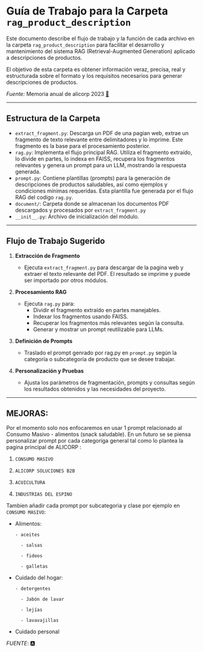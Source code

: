 # **Guía de Trabajo para la Carpeta `rag_product_description`**

Este documento describe el flujo de trabajo y la función de cada archivo en la carpeta `rag_product_description` para facilitar el desarrollo y mantenimiento del sistema RAG (Retrieval-Augmented Generation) aplicado a descripciones de productos.

El objetivo de esta carpeta es obtener información veraz, precisa, real y estructurada sobre el formato y los requisitos necesarios para generar descripciones de productos.

*Fuente:*  Memoria anual de alicorp 2023  [📄](https://www.alicorp.com.pe/media/PDF/memoria_anual_2023.pdf)

---
## Estructura de la Carpeta

- `extract_fragment.py`: Descarga un PDF de una pagian web, extrae un fragmento de texto relevante entre delimitadores y lo imprime. Este fragmento es la base para el procesamiento posterior.
- `rag.py`: Implementa el flujo principal RAG. Utiliza el fragmento extraído, lo divide en partes, lo indexa en FAISS, recupera los fragmentos relevantes y genera un prompt para un LLM, mostrando la respuesta generada.
- `prompt.py`: Contiene plantillas (prompts) para la generación de descripciones de productos saludables, así como ejemplos y condiciones mínimas requeridas. Esta plantilla fue generada por el flujo RAG del codigo `rag.py`.
- `document/`: Carpeta donde se almacenan los documentos PDF descargados y procesados por `extract_fragment.py`
- `__init__.py`: Archivo de inicialización del módulo.

---
## Flujo de Trabajo Sugerido

1. **Extracción de Fragmento**
   - Ejecuta `extract_fragment.py` para descargar de la pagina web y extraer el texto relevante del PDF. El resultado se imprime y puede ser importado por otros módulos.

2. **Procesamiento RAG**
   - Ejecuta `rag.py` para:
     - Dividir el fragmento extraído en partes manejables.
     - Indexar los fragmentos usando FAISS.
     - Recuperar los fragmentos más relevantes según la consulta.
     - Generar y mostrar un prompt reutilizable para LLMs.
       
3. **Definición de Prompts**
   - Traslado el prompt genrado por rag.py en `prompt.py` según la categoría o subcategoría de producto que se desee trabajar.

4. **Personalización y Pruebas**
   - Ajusta los parámetros de fragmentación, prompts y consultas según los resultados obtenidos y las necesidades del proyecto.

---
## MEJORAS:

Por el momento solo nos enfocaremos en usar 1 prompt relacionado al Consumo Masivo - alimentos (snack saludable).
En un futuro se se piensa personalizar prompt por cada categoriga general tal como lo plantea la pagina principal de ALICORP :

1. `CONSUMO MASIVO`

2. `ALICORP SOLUCIONES B2B`

3. `ACUICULTURA`

4. `INDUSTRIAS DEL ESPINO`

Tambien añadir cada prompt por subcategoria y clase por ejemplo en `CONSUMO MASIVO`:

- Alimentos:
  
      - aceites
  
		- salsas
  
		- fideos
  
		- galletas
  
- Cuidado del hogar:
  
      - detergentes
  
		- Jabón de lavar
  
		- lejías
  
		- lavavajillas
  
- Cuidado personal

*FUENTE*: [](https://www.alicorp.com.pe/pe/es/productos/consumo-masivo)
🅰️